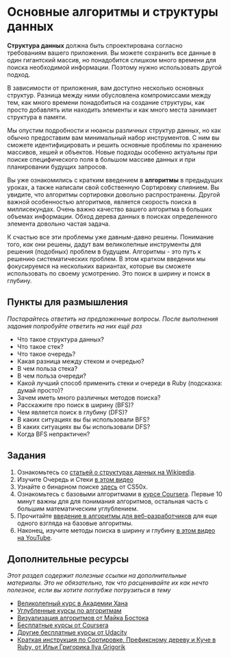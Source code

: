 # Основные алгоритмы и структуры данных
<!-- *Estimated Time: 1-2 hrs* -->

**Структура данных** должна быть спроектирована согласно требованиям вашего приложения. Вы можете сохранить все данные в один гигантский массив, но понадобится слишком много времени для поиска необходимой информации. Поэтому нужно использовать другой подход.

В зависимости от приложения, вам доступно несколько основных структур. Разница между ними обусловлена компромиссами между тем, как много времени понадобиться на создание структуры, как просто добавлять или находить элементы и как много места занимает структура в памяти.

Мы опустим подробности и нюансы различных структур данных, но как обычно предоставим вам минимальный набор инструментов. С ним вы сможете идентифицировать и решить основные проблемы по хранению массивов, хешей и объектов. Новые подходы особенно актуальны при поиске специфического поля в большом массиве данных и при планировании будущих запросов.

Вы уже ознакомились с кратким введением в **алгоритмы** в предыдущих уроках, а также написали свой собственную Сортировку слиянием. Вы увидите, что алгоритмы сортировки довольно распространены. Другой важной особенностью алгоритмов, является скорость поиска в миллисекундах. Очень важно качество вашего алгоритма в больших объемах информации. Обход дерева данных в поисках определенного элемента довольно частая задача.

К счастью все эти проблемы уже давным-давно решены. Понимание того, *как* они решены, дадут вам великолепные инструменты для решения (подобных) проблем в будущем. Алгоритмы - это путь к решению систематических проблем. В этом кратком введении мы фокусируемся на нескольких вариантах, которые вы сможете использовать по своему усмотрению. Это поиск в ширину и поиск в глубину.

## Пункты для размышления

*Постарайтесь ответить на предложенные вопросы. После выполнения задания попробуйте ответить на них ещё раз*


* Что такое структура данных?
* Что такое стек?
* Что такое очередь?
* Какая разница между стеком и очередью?
* В чем польза стека?
* В чем польза очереди?
* Какой лучший способ применить стеки и очереди в Ruby (подсказка: думай просто)?
* Зачем иметь много различных методов поиска?
* Расскажите про поиск в ширину (BFS)?
* Чем является поиск в глубину (DFS)?
* В каких ситуациях вы бы использовали BFS?
* В каких ситуациях вы бы использовали DFS?
* Когда BFS непрактичен?

## Задания

1. Ознакомьтесь со [статьей о структурах данных на Wikipedia](https://ru.wikipedia.org/wiki/%D0%A1%D1%82%D1%80%D1%83%D0%BA%D1%82%D1%83%D1%80%D0%B0_%D0%B4%D0%B0%D0%BD%D0%BD%D1%8B%D1%85).
2. Изучите Очередь и Стеки [в этом видео](https://www.youtube.com/watch?v=6QS_Cup1YoI)
3. Узнайте о бинарном поиске [здесь](http://cs50.tv/2012/fall/shorts/binary_search/binary_search-720p.mp4) от CS50x.
4. Ознакомьтесь с базовыми алгоритмами в [ курсе Coursera](http://www.youtube.com/watch?v=u2TwK3fED8A).  Первые 10 минут важны для для понимания алгоритмов, остальная часть с большим математическим углублением.
5. Прочитайте [введение в алгоритмы для веб-разработчиков](http://www.giocc.com/a-gentle-introduction-to-algorithms-for-web-developers.html) для еще одного взгляда на базовые алгоритмы.
6. Наконец, изучите методы поиска в ширину и глубину [ в этом видео на YouTube](http://www.youtube.com/watch?v=zLZhSSXAwxI).

## Дополнительные ресурсы

*Этот раздел содержит полезные ссылки на дополнительные материалы. Это не обязательно, так что расценивайте их как нечто полезное, если вы хотите поглубже погрузиться в тему*

* [Великолепный курс в Академии Хана](https://www.khanacademy.org/computing/computer-science/algorithms)
* [Углубленные курсы по алгоритмам](https://class.coursera.org/algo-004/lecture/preview)
* [Визуализация алгоритмов от Майка Бостока](http://bost.ocks.org/mike/algorithms/)
* [Бесплатные курсы от Coursera](https://www.coursera.org/course/algo)
* [Другие бесплатные курсы от Udacity](https://www.udacity.com/course/cs215)
* [Краткая инструкция по Сортировке, Префиксному дереву и Куче в Ruby, от Ильи Григорика Ilya Grigorik](http://www.igvita.com/2009/03/26/ruby-algorithms-sorting-trie-heaps/)
